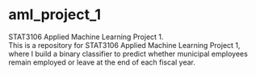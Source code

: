 # aml_project_1
STAT3106 Applied Machine Learning Project 1.<br>
This is a repository for STAT3106 Applied Machine Learning Project 1, where I build a binary classifier to predict whether municipal employees remain employed or leave at the end of each fiscal year.
